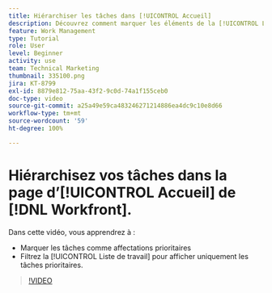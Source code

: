 ```yaml
---
title: Hiérarchiser les tâches dans [!UICONTROL Accueil]
description: Découvrez comment marquer les éléments de la [!UICONTROL Liste de travail] en tant qu’affectations prioritaires sur la page d’accueil. Filtrez ensuite la liste pour voir vos tâches prioritaires dans  [!DNL  Workfront].
feature: Work Management
type: Tutorial
role: User
level: Beginner
activity: use
team: Technical Marketing
thumbnail: 335100.png
jira: KT-8799
exl-id: 8879e812-75aa-43f2-9c0d-74a1f155ceb0
doc-type: video
source-git-commit: a25a49e59ca483246271214886ea4dc9c10e8d66
workflow-type: tm+mt
source-wordcount: '59'
ht-degree: 100%

---
```


# Hiérarchisez vos tâches dans la page d’[!UICONTROL Accueil] de [!DNL Workfront].

Dans cette vidéo, vous apprendrez à :

* Marquer les tâches comme affectations prioritaires
* Filtrez la [!UICONTROL Liste de travail] pour afficher uniquement les tâches prioritaires.

>[!VIDEO](https://video.tv.adobe.com/v/335100/?quality=12&learn=on)
